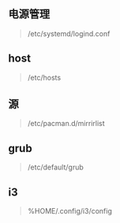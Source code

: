 ## 电源管理
> /etc/systemd/logind.conf
## host
> /etc/hosts
## 源
> /etc/pacman.d/mirrirlist
## grub
> /etc/default/grub
## i3
> %HOME/.config/i3/config
